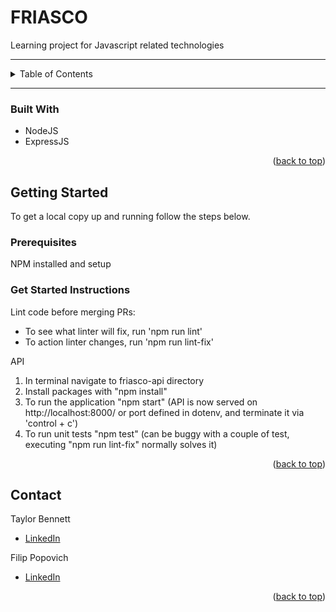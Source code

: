<!-- Improved compatibility of back to top link: See: https://github.com/othneildrew/Best-README-Template/pull/73 -->
<a name="readme-top"></a>
<!--
*** Thanks for checking out the Best-README-Template. If you have a suggestion
*** that would make this better, please fork the repo and create a pull request
*** or simply open an issue with the tag "enhancement".
*** Don't forget to give the project a star!
*** Thanks again! Now go create something AMAZING! :D
-->


<!-- PROJECT LOGO -->
# FRIASCO

Learning project for Javascript related technologies 

---

<!-- TABLE OF CONTENTS -->
<details>
  <summary>Table of Contents</summary>
  <ol>
    <li>
      <a href="#about-the-project">About The Project</a>
      <ul>
        <li><a href="#built-with">Built With</a></li>
      </ul>
    </li>
    <li><a href="#getting-started">Getting Started</a></li>
    <li><a href="#roadmap">Roadmap</a></li>
    <li><a href="#contact">Contact</a></li>
  </ol>
</details>

---

### Built With

- NodeJS
- ExpressJS

<p align="right">(<a href="#readme-top">back to top</a>)</p>


<!-- GETTING STARTED -->
## Getting Started

To get a local copy up and running follow the steps below.

### Prerequisites

NPM installed and setup

### Get Started Instructions

Lint code before merging PRs:
- To see what linter will fix, run 'npm run lint'
- To action linter changes, run 'npm run lint-fix'

API
1. In terminal navigate to friasco-api directory
2. Install packages with "npm install"
3. To run the application "npm start" (API is now served on http://localhost:8000/ or port defined in dotenv, and terminate it via 'control + c')
4. To run unit tests "npm test" (can be buggy with a couple of test, executing "npm run lint-fix" normally solves it)

<p align="right">(<a href="#readme-top">back to top</a>)</p>


<!-- CONTACT -->
## Contact

Taylor Bennett
- [LinkedIn](https://www.linkedin.com/in/t4ybennett)

Filip Popovich
- [LinkedIn](https://nz.linkedin.com/in/filip-popovich-428194150)

<p align="right">(<a href="#readme-top">back to top</a>)</p>
